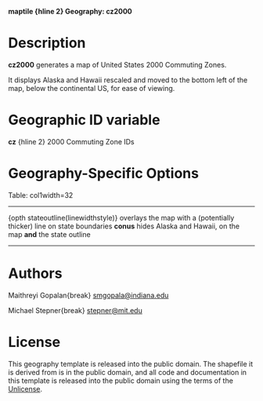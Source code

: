 **maptile {hline 2} Geography: cz2000**

# Description

**cz2000** generates a map of United States 2000 Commuting Zones.

It displays Alaska and Hawaii rescaled and moved to the bottom left of the map, below the continental US, for ease of viewing.

# Geographic ID variable

**cz** {hline 2} 2000 Commuting Zone IDs

# Geography-Specific Options

Table: col1width=32

-----------------------------------   -----------------------------
{opth stateoutline(linewidthstyle)}   overlays the map with a (potentially thicker) line on state boundaries
**conus**                             hides Alaska and Hawaii, on the map **and** the state outline
-----------------------------------   -----------------------------


# Authors

Maithreyi Gopalan{break}
smgopala@indiana.edu

Michael Stepner{break}
stepner@mit.edu

# License

This geography template is released into the public domain.  The shapefile it is derived from is in the public domain, and all code and documentation in this template is released into the public domain using the terms of the [Unlicense](http://unlicense.org/).